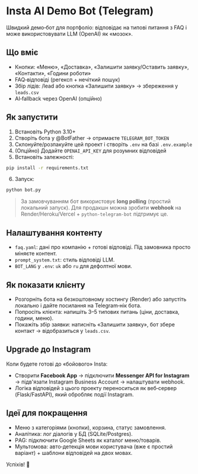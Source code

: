 # Insta AI Demo Bot (Telegram)

Швидкий демо‑бот для портфоліо: відповідає на типові питання з FAQ і може використовувати LLM (OpenAI) як «мозок».

## Що вміє
- Кнопки: «Меню», «Доставка», «Залишити заявку/Оставить заявку», «Контакти», «Години роботи»
- FAQ‑відповіді (регексп + нечіткий пошук)
- Збір лідів: /lead або кнопка «Залишити заявку» → збереження у `leads.csv`
- AI‑fallback через OpenAI (опційно)

## Як запустити
1) Встановіть Python 3.10+  
2) Створіть бота у @BotFather → отримаєте `TELEGRAM_BOT_TOKEN`  
3) Склонуйте/розпакуйте цей проект і створіть `.env` на базі `.env.example`  
4) (Опційно) Додайте `OPENAI_API_KEY` для розумних відповідей  
5) Встановіть залежності:
```bash
pip install -r requirements.txt
```
6) Запуск:
```bash
python bot.py
```

> За замовчуванням бот використовує **long polling** (простий локальний запуск). Для продакшн можна зробити **webhook** на Render/Heroku/Vercel + `python-telegram-bot` підтримує це.

## Налаштування контенту
- `faq.yaml`: дані про компанію + готові відповіді. Під замовника просто міняєте контент.
- `prompt_system.txt`: стиль відповіді LLM.
- `BOT_LANG` у `.env`: `uk` або `ru` для дефолтної мови.

## Як показати клієнту
- Розгорніть бота на безкоштовному хостингу (Render) або запустіть локально і дайте посилання на Telegram‑нік бота.
- Попросіть клієнта: напишіть 3–5 типових питань (ціни, доставка, години, меню).
- Покажіть збір заявки: натисніть «Залишити заявку», бот збере контакт → відобразиться у `leads.csv`.

## Upgrade до Instagram
Коли будете готові до «бойового» Insta:
- Створити **Facebook App** → підключити **Messenger API for Instagram** → підв'язати Instagram Business Account → налаштувати webhook.
- Логіка відповідей з цього проекту переноситься як веб‑сервер (Flask/FastAPI), який обробляє події Instagram.

## Ідеї для покращення
- Меню з категоріями (кнопки), корзина, статус замовлення.
- Аналітика: лог діалогів у БД (SQLite/Postgres).
- РAG: підключити Google Sheets як каталог меню/товарів.
- Мультомова: авто‑детекція мови користувача (вже є простий варіант) + шаблони відповідей на двох мовах.

Успіхів! 🚀
